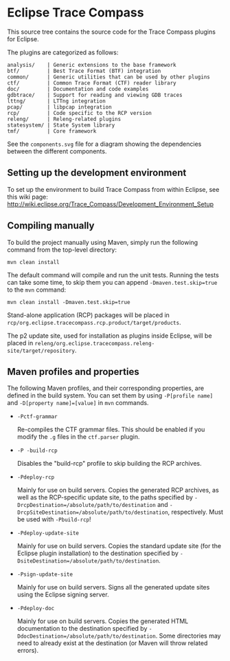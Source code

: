 Eclipse Trace Compass
=====================

This source tree contains the source code for the Trace Compass plugins for
Eclipse.

The plugins are categorized as follows:

    analysis/    | Generic extensions to the base framework
    btf/         | Best Trace Format (BTF) integration
    common/      | Generic utilities that can be used by other plugins
    ctf/         | Common Trace Format (CTF) reader library
    doc/         | Documentation and code examples
    gdbtrace/    | Support for reading and viewing GDB traces
    lttng/       | LTTng integration
    pcap/        | libpcap integration
    rcp/         | Code specific to the RCP version
    releng/      | Releng-related plugins
    statesystem/ | State System library
    tmf/         | Core framework

See the `components.svg` file for a diagram showing the dependencies between the
different components.


Setting up the development environment
--------------------------------------

To set up the environment to build Trace Compass from within Eclipse, see this
wiki page:
<http://wiki.eclipse.org/Trace_Compass/Development_Environment_Setup>


Compiling manually
------------------

To build the project manually using Maven, simply run the following command from
the top-level directory:

    mvn clean install

The default command will compile and run the unit tests. Running the tests can
take some time, to skip them you can append `-Dmaven.test.skip=true` to the
`mvn` command:

    mvn clean install -Dmaven.test.skip=true

Stand-alone application (RCP) packages will be placed in
`rcp/org.eclipse.tracecompass.rcp.product/target/products`.

The p2 update site, used for installation as plugins inside Eclipse, will be
placed in `releng/org.eclipse.tracecompass.releng-site/target/repository`.


Maven profiles and properties
-----------------------------

The following Maven profiles, and their corresponding properties, are defined in
the build system. You can set them by using `-P[profile name]` and
`-D[property name]=[value]` in `mvn` commands.

* `-Pctf-grammar`

  Re-compiles the CTF grammar files. This should be enabled if you modify the
  `.g` files in the `ctf.parser` plugin.

* `-P -build-rcp`

  Disables the "build-rcp" profile to skip building the RCP archives.

* `-Pdeploy-rcp`

  Mainly for use on build servers. Copies the generated RCP archives, as well as
  the RCP-specific update site, to the paths specified by
  `-DrcpDestination=/absolute/path/to/destination` and
  `-DrcpSiteDestination=/absolute/path/to/destination`, respectively.
  Must be used with `-Pbuild-rcp`!

* `-Pdeploy-update-site`

  Mainly for use on build servers. Copies the standard update site (for the
  Eclipse plugin installation) to the destination specified by
  `-DsiteDestination=/absolute/path/to/destination`.

* `-Psign-update-site`

  Mainly for use on build servers. Signs all the generated update sites using
  the Eclipse signing server.

* `-Pdeploy-doc`

  Mainly for use on build servers. Copies the generated HTML documentation to
  the destination specified by `-DdocDestination=/absolute/path/to/destination`.
  Some directories may need to already exist at the destination (or Maven will
  throw related errors).

